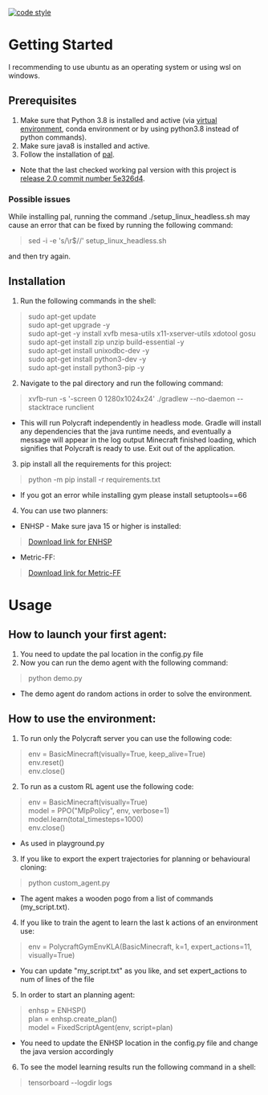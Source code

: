 [![code style](https://img.shields.io/badge/code%20style-black-000000.svg)](https://github.com/psf/black)

# Getting Started

I recommending to use ubuntu as an operating system or using wsl on windows. <br />

## Prerequisites
1. Make sure that Python 3.8 is installed and active (via [virtual environment](https://packaging.python.org/en/latest/guides/installing-using-pip-and-virtual-environments/#creating-a-virtual-environment), conda environment or by using python3.8 instead of python commands).
2. Make sure java8 is installed and active.
3. Follow the installation of [pal](https://github.com/StephenGss/PAL/tree/release_2.0#Installation).
* Note that the last checked working pal version with this project is [release 2.0 commit number 5e326d4](https://github.com/StephenGss/PAL/tree/5e326d4bf9ffda156f1360b62a49a38ccefa2d43).

### Possible issues
While installing pal, running the command ./setup_linux_headless.sh may cause an error that can be fixed by running the following command:
> sed -i -e 's/\r$//' setup_linux_headless.sh

and then try again.

## Installation
1. Run the following commands in the shell:
> sudo apt-get update <br />
> sudo apt-get upgrade -y <br />
> sudo apt-get -y install xvfb mesa-utils x11-xserver-utils xdotool gosu <br />
> sudo apt-get install zip unzip build-essential -y <br />
> sudo apt-get install unixodbc-dev -y <br />
> sudo apt-get install python3-dev -y <br />
> sudo apt-get install python3-pip -y <br />

2. Navigate to the pal directory and run the following command:
> xvfb-run -s '-screen 0 1280x1024x24' ./gradlew --no-daemon --stacktrace runclient
* This will run Polycraft independently in headless mode. Gradle will install any dependencies that the java runtime needs, and eventually a message will appear in the log output Minecraft finished loading, which signifies that Polycraft is ready to use. Exit out of the application.

3. pip install all the requirements for this project:
> python -m pip install -r requirements.txt
* If you got an error while installing gym please install setuptools==66

4. You can use two planners: 
* ENHSP - Make sure java 15 or higher is installed:
> [Download link for ENHSP](https://sites.google.com/view/enhsp/home) <br />
* Metric-FF:
> [Download link for Metric-FF](https://fai.cs.uni-saarland.de/hoffmann/metric-ff.html)


# Usage

## How to launch your first agent:
1. You need to update the pal location in the config.py file
2. Now you can run the demo agent with the following command: 
> python demo.py
* The demo agent do random actions in order to solve the environment.

## How to use the environment:
1. To run only the Polycraft server you can use the following code: 
> env = BasicMinecraft(visually=True, keep_alive=True) <br />
> env.reset() <br />
> env.close() <br />
2. To run as a custom RL agent use the following code:
> env = BasicMinecraft(visually=True) <br />
> model = PPO("MlpPolicy", env, verbose=1) <br />
> model.learn(total_timesteps=1000) <br />
> env.close() <br />
* As used in playground.py
3. If you like to export the expert trajectories for planning or behavioural cloning:
> python custom_agent.py
* The agent makes a wooden pogo from a list of commands (my_script.txt).
4. If you like to train the agent to learn the last k actions of an environment use:
> env = PolycraftGymEnvKLA(BasicMinecraft, k=1, expert_actions=11, visually=True)
* You can update "my_script.txt" as you like, and set expert_actions to num of lines of the file
5. In order to start an planning agent:
> enhsp = ENHSP() <br />
> plan = enhsp.create_plan() <br />
> model = FixedScriptAgent(env, script=plan) <br />
* You need to update the ENHSP location in the config.py file and change the java version accordingly
6. To see the model learning results run the following command in a shell:
> tensorboard --logdir logs
